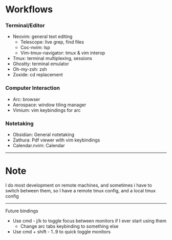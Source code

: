 # Workflows

### Terminal/Editor
- Neovim: general text editing
    - Telescope: live grep, find files
    - Coc-nvim: lsp
    - Vim-tmux-navigator: tmux & vim interop
- Tmux: terminal multiplexing, sessions
- Ghostty: terminal emulator
- Oh-my-zsh: zsh
- Zoxide: cd replacement

### Computer Interaction
- Arc: browser
- Aerospace: window tiling manager
- Vimium: vim keybindings for arc

### Notetaking
- Obsidian: General notetaking
- Zathura: Pdf viewer with vim keybindings
- Calendar.nvim: Calendar

---

# Note

I do most development on remote machines, and sometimes i have to switch between them, so I have a remote tmux config, and a local tmux config

---

Future bindings
- Use cmd - j/k to toggle focus between monitors if I ever start using them
    - Change arc tabs keybinding to something else
- Use cmd + shift - 1..9 to quick toggle monitors
